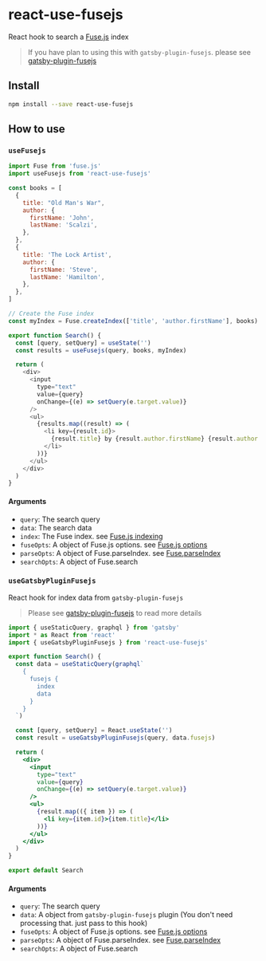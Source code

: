# react-use-fusejs

React hook to search a [Fuse.js](https://fusejs.io/) index

> If you have plan to using this with `gatsby-plugin-fusejs`. please see [gatsby-plugin-fusejs](https://github.com/johnny-mh/blog2/tree/main/libs/gatsby-plugin-fusejs#readme)

## Install

```sh
npm install --save react-use-fusejs
```

## How to use

### `useFusejs`

```js
import Fuse from 'fuse.js'
import useFusejs from 'react-use-fusejs'

const books = [
  {
    title: "Old Man's War",
    author: {
      firstName: 'John',
      lastName: 'Scalzi',
    },
  },
  {
    title: 'The Lock Artist',
    author: {
      firstName: 'Steve',
      lastName: 'Hamilton',
    },
  },
]

// Create the Fuse index
const myIndex = Fuse.createIndex(['title', 'author.firstName'], books)

export function Search() {
  const [query, setQuery] = useState('')
  const results = useFusejs(query, books, myIndex)

  return (
    <div>
      <input
        type="text"
        value={query}
        onChange={(e) => setQuery(e.target.value)}
      />
      <ul>
        {results.map((result) => (
          <li key={result.id}>
            {result.title} by {result.author.firstName} {result.author.lastName}
          </li>
        ))}
      </ul>
    </div>
  )
}
```

#### Arguments

- `query`: The search query
- `data`: The search data
- `index`: The Fuse index. see [Fuse.js indexing](https://fusejs.io/api/indexing.html)
- `fuseOpts`: A object of Fuse.js options. see [Fuse.js options](https://fusejs.io/api/options.html)
- `parseOpts`: A object of Fuse.parseIndex. see [Fuse.parseIndex](https://fusejs.io/api/parsing.html#fuse-parseindex)
- `searchOpts`: A object of Fuse.search

### `useGatsbyPluginFusejs`

React hook for index data from `gatsby-plugin-fusejs`

> Please see [gatsby-plugin-fusejs](https://github.com/johnny-mh/blog2/tree/main/libs/gatsby-plugin-fusejs#readme) to read more details

```jsx
import { useStaticQuery, graphql } from 'gatsby'
import * as React from 'react'
import { useGatsbyPluginFusejs } from 'react-use-fusejs'

export function Search() {
  const data = useStaticQuery(graphql`
    {
      fusejs {
        index
        data
      }
    }
  `)

  const [query, setQuery] = React.useState('')
  const result = useGatsbyPluginFusejs(query, data.fusejs)

  return (
    <div>
      <input
        type="text"
        value={query}
        onChange={(e) => setQuery(e.target.value)}
      />
      <ul>
        {result.map(({ item }) => (
          <li key={item.id}>{item.title}</li>
        ))}
      </ul>
    </div>
  )
}

export default Search
```

#### Arguments

- `query`: The search query
- `data`: A object from `gatsby-plugin-fusejs` plugin (You don't need processing that. just pass to this hook)
- `fuseOpts`: A object of Fuse.js options. see [Fuse.js options](https://fusejs.io/api/options.html)
- `parseOpts`: A object of Fuse.parseIndex. see [Fuse.parseIndex](https://fusejs.io/api/parsing.html#fuse-parseindex)
- `searchOpts`: A object of Fuse.search
